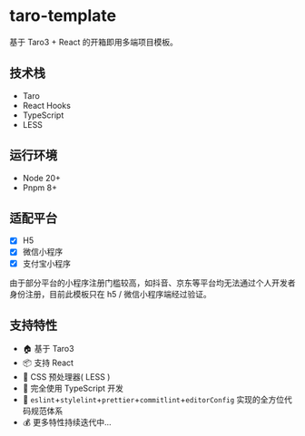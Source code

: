 # taro-template

基于 Taro3 + React 的开箱即用多端项目模板。

## 技术栈

- Taro
- React Hooks
- TypeScript
- LESS

## 运行环境

- Node 20+
- Pnpm 8+

## 适配平台

- [x] H5
- [x] 微信小程序
- [x] 支付宝小程序

由于部分平台的小程序注册门槛较高，如抖音、京东等平台均无法通过个人开发者身份注册，目前此模板只在 h5 / 微信小程序端经过验证。

## 支持特性

- 🏠 基于 Taro3
- 📦 支持 React
- 🐑 CSS 预处理器( LESS )
- 🥣 完全使用 TypeScript 开发
- 👮 `eslint`+`stylelint`+`prettier`+`commitlint`+`editorConfig` 实现的全方位代码规范体系
- 💰 更多特性持续迭代中...
